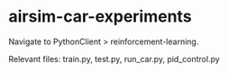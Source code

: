 # airsim-car-experiments
Navigate to PythonClient > reinforcement-learning. 

Relevant files: train.py, test.py, run_car.py, pid_control.py